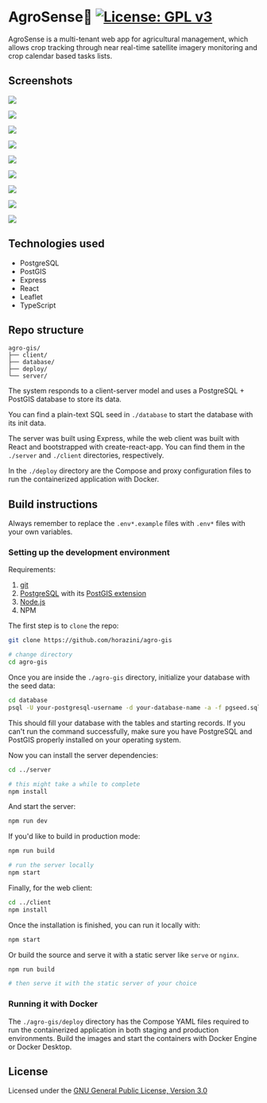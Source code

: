 # AgroSense🌱 [![License: GPL v3](https://img.shields.io/badge/License-GPLv3-blue.svg)](https://www.gnu.org/licenses/gpl-3.0)

AgroSense is a multi-tenant web app for agricultural management, which allows crop tracking through near real-time satellite imagery monitoring and crop calendar based tasks lists.

## Screenshots

![](./docs/image3-dashboard.png)

![](./docs/image6-landplots.png)

![](./docs/image10-crop_form.png)

![](./docs/image11-crop_details.png)

![](./docs/image12-calendar.png)

![](./docs/image13-landplot_management.png)

![](./docs/image14-crop_snapshots.png)

![](./docs/image16-mobile_web_and_pwa.png)

![](./docs/image0-arch.png)

## Technologies used

- PostgreSQL
- PostGIS
- Express
- React
- Leaflet
- TypeScript

## Repo structure

```
agro-gis/
├── client/
├── database/
├── deploy/
└── server/
```

The system responds to a client-server model and uses a PostgreSQL + PostGIS database to store its data.

You can find a plain-text SQL seed in `./database` to start the database with its init data.

The server was built using Express, while the web client was built with React and bootstrapped with create-react-app. You can find them in the `./server` and `./client` directories, respectively.

In the `./deploy` directory are the Compose and proxy configuration files to run the containerized application with Docker.

## Build instructions

Always remember to replace the `.env*.example` files with `.env*` files with your own variables.

### Setting up the development environment

Requirements:

1. [git](https://git-scm.com/downloads)
2. [PostgreSQL](https://www.postgresql.org/download/) with its [PostGIS extension](https://postgis.net/documentation/getting_started/)
3. [Node.js](https://nodejs.org/en/download/)
4. NPM

The first step is to `clone` the repo:

```bash
git clone https://github.com/horazini/agro-gis

# change directory
cd agro-gis
```

Once you are inside the `./agro-gis` directory, initialize your database with the seed data:

```bash
cd database
psql -U your-postgresql-username -d your-database-name -a -f pgseed.sql
```

This should fill your database with the tables and starting records.
If you can't run the command successfully, make sure you have PostgreSQL and PostGIS properly installed on your operating system.

Now you can install the server dependencies:

```bash
cd ../server

# this might take a while to complete
npm install
```

And start the server:

```bash
npm run dev
```

If you'd like to build in production mode:

```bash
npm run build

# run the server locally
npm start
```

Finally, for the web client:

```bash
cd ../client
npm install
```

Once the installation is finished, you can run it locally with:

```bash
npm start
```

Or build the source and serve it with a static server like `serve` or `nginx`.

```bash
npm run build

# then serve it with the static server of your choice
```

### Running it with Docker

The `./agro-gis/deploy` directory has the Compose YAML files required to run the containerized application in both staging and production environments. Build the images and start the containers with Docker Engine or Docker Desktop.

## License

Licensed under the [GNU General Public License, Version 3.0](https://www.gnu.org/licenses/gpl-3.0.txt)
